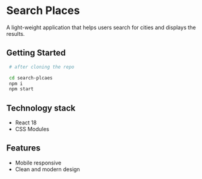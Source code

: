 # Search Places

A light-weight application that helps users search for cities and displays the results.

## Getting Started

```bash
 # after cloning the repo

 cd search-plcaes
 npm i
 npm start
```

## Technology stack

- React 18
- CSS Modules

## Features

- Mobile responsive
- Clean and modern design
